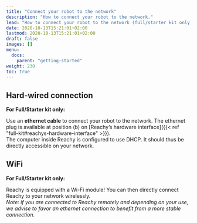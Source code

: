 ```yaml
---
title: "Connect your robot to the network"
description: "How to connect your robot to the network."
lead: "How to connect your robot to the network (full/starter kit only)."
date: 2020-10-13T15:21:01+02:00
lastmod: 2020-10-13T15:21:01+02:00
draft: false
images: []
menu: 
  docs:
    parent: "getting-started"
weight: 230
toc: true
---
```


## Hard-wired connection

**For Full/Starter kit only:**  

Use an **ethernet cable** to connect your robot to the network.
The ethernet plug is available at position (b) on [Reachy’s hardware interface]({{< ref "full-kit#reachys-hardware-interface" >}}).  
The computer inside Reachy is configured to use DHCP. It should thus be directly accessible on your network.

## WiFi

**For Full/Starter kit only:**

Reachy is equipped with a Wi-Fi module! You can then directly connect Reachy to your network wirelessly.  
*Note: if you are connected to Reachy remotely and depending on your use, we advise to favor an ethernet connection to benefit from a more stable connection.*
